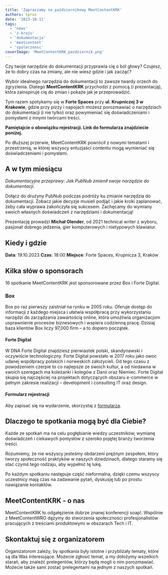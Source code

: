 ```yaml
---
title: 'Zapraszamy na październikowy MeetContentKRK'
authors: tprus
date: '2023-10-11'
tags:
  - 'news'
  - 'z-kraju'
  - 'dokumentacja'
  - 'meetcontent'
  - 'spolecznosc'
coverImage: 'MeetContentKRK_pazdziernik.png'
---
```


Czy twoje narzędzie do dokumentacji przyprawia cię o ból głowy? Czujesz, że to dobry czas na zmiany, ale nie wiesz gdzie i jak zacząć?

Wybór idealnego narzędzia do dokumentacji to zawsze twardy orzech do zgryzienia. Dlatego **MeetContentKRK** przychodzi z pomocą (i prezentacją), która zainspiruje cię do zmian i pokaże jak je przeprowadzić.

Tym razem spotykamy się w **Forte Spaces** przy **ul. Krupniczej 3 w Krakowie**, gdzie przy pizzy i napojach możesz porozmawiać o narzędziach do dokumentacji (i nie tylko) oraz powymieniać się doświadczeniami i pomysłami z innymi twórcami treści.

**Pamiętajcie o obowiązku rejestracji. Link do formularza znajdziecie poniżej.**

<!--truncate-->

Po dłuższej przerwie, MeetContentKRK powrócił z nowymi tematami i przestrzenią,
w której wszyscy entuzjaści contentu mogą wymieniać się doświadczeniami i
pomysłami.

## A w tym miesiącu

*Dokumentacyjne przeprawy: Jak PubNub zmienił swoje narzędzie do dokumentacji.*

Dołącz do drużyny PubNub podczas podróży ku zmianie narzędzia do dokumentacji. Zobacz jakie decyzje musieli podjąć i jakie kroki zaplanować, żeby cała wyprawa zakończyła się sukcesem. Zachęcamy do wymiany swoich własnych doświadczeń z narzędziami i dokumentacją!

Prezentację prowadzi **Michał Olender**, od 2021 technical writer z wyboru, pasjonat dobrego jedzenia, gier komputerowych i nietypowych klawiatur. 

## Kiedy i gdzie
**Data**: 19.10.2023
**Czas**: 18:00 
**Miejsce**: Forte Spaces, Krupnicza 3, Kraków

## Kilka słów o sponsorach
16 spotkanie MeetContentKRK jest sponsorowane przez Box i Forte Digital.

### Box
Box po raz pierwszy zaistniał na rynku w 2005 roku. Oferuje dostęp do informacji z każdego miejsca i ułatwia współpracę przy wykorzystaniu narzędzi do zarządzania zawartością online, która umożliwia organizacjom usprawnienie procesów biznesowych i wspiera codzienną pracę. Dzisiaj baza klientów Box liczy 97,000 firm – a to dopiero początek. 

#### Forte Digital
W DNA Forte Digital  znajdziesz pierwiastek polski, skandynawski i oczywiście technologiczny. Forte Digital powstało w 2017 roku jako owoc udanej współpracy polskich i norweskich założycieli. Od tego czasu z powodzeniem czerpie to co najlepsze ze swoich kultur, a od niedawna w swoich szeregach ma koleżanki i kolegów z Danii oraz Niemiec.
Forte Digital skupia się  najczęściej na projektach dotyczących obszaru e-commerce w pełnym zakresie realizacji – development i consulting IT oraz design. 

#### Formularz rejestracji
Aby zapisać się na wydarzenie, skorzystaj z [formularza](https://forms.gle/8ykC4YWErUhh6Xx4A).

## Dlaczego te spotkania mogą być dla Ciebie?
Każde ze spotkań ma na celu pogłębianie wiedzy uczestników, wymianę doświadczeń i ciekawych pomysłów z szeroko pojętej branży tworzenia treści.

Rozumiemy, że nie wszyscy jesteśmy obdarzeni prężnym zespołem, który tworzy społeczność praktyków w naszych dziedzinach, dlatego staramy się stać czymś tego rodzaju, aby wypełnić tę lukę.

Po każdym spotkaniu następuje część nieformalna, dzięki czemu wszyscy uczestnicy mają czas na zadawanie pytań, dyskusję lub po prostu nawiązanie kontaktów.

## MeetContentKRK - o nas
MeetContentKRK to odgałęzienie dobrze znanej konferencji soap!. Wspólnie z MeetContentWRO dążymy do stworzenia społeczności profesjonalistów pracujących z treściami produktowymi w obszarach Tech i IT.

## Skontaktuj się z organizatorem

Organizatorom zależy, by spotkania były istotne i przybliżały tematy, które są dla Was interesujące. Możecie zgłosić temat, a my dołożymy wszelkich starań, aby znaleźć prelegentów, którzy będą mogli o nim porozmawiać. Możecie także sami zostać prelegentami na jednym z naszych spotkań.